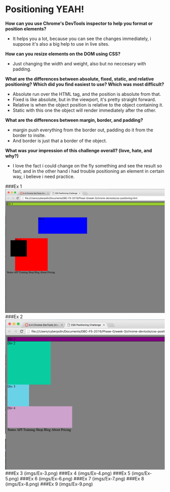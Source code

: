 # Positioning YEAH!

**How can you use Chrome's DevTools inspector to help you format or position elements?**
- It helps you a lot, because you can see the changes immediately, i suppose it's also a big help to use in live sites.

**How can you resize elements on the DOM using CSS?**
- Just changing the width and weight, also but no neccesary with padding.

**What are the differences between absolute, fixed, static, and relative positioning? Which did you find easiest to use? Which was most difficult?**
- Absolute run over the HTML tag, and the position is absolute from that.
- Fixed is like absolute, but in the viewport, it's pretty straight forward.
- Relative is when the object position is relative to the object containing it.
- Static with this one the object will render immediately after the other.

**What are the differences between margin, border, and padding?**
- margin push everything from the border out, padding do it from the border to insite.
-  And border is just that a border of the object.

**What was your impression of this challenge overall? (love, hate, and why?)**
- I love the fact i could change on the fly something and see the result so fast, and in the other hand i had trouble positioning an element in certain way, i believe i need practice.

###Ex 1
![Exercise 1](imgs/Ex-1.png)
###Ex 2
![Exercise 2](imgs/ex-2.png)
###Ex 3
(imgs/Ex-3.png)
###Ex 4
(imgs/Ex-4.png)
###Ex 5
(imgs/Ex-5.png)
###Ex 6
(imgs/Ex-6.png)
###Ex 7
(imgs/Ex-7.png)
###Ex 8
(imgs/Ex-8.png)
###Ex 9
(imgs/Ex-9.png)